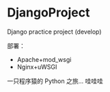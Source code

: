 # DjangoProject
Django practice project (develop)

部署：
* Apache+mod_wsgi
* Nginx+uWSGI

一只程序猿的 Python 之旅... 哇哇哇
